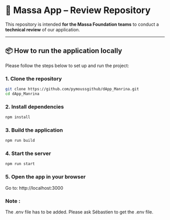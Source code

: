 # 🚀 Massa App – Review Repository

This repository is intended **for the Massa Foundation teams** to conduct a **technical review** of our application.

---

## 📦 How to run the application locally

Please follow the steps below to set up and run the project:

### 1. Clone the repository

```bash
git clone https://github.com/pymoussgithub/dApp_Manrina.git
cd dApp_Manrina
```

### 2. Install dependencies
```bash
npm install
```

### 3. Build the application
```bash
npm run build
```
### 4. Start the server
```bash
npm run start
```
### 5. Open the app in your browser

Go to: http://localhost:3000

### Note : 
The .env file has to be added. Please ask Sébastien to get the .env file. 
